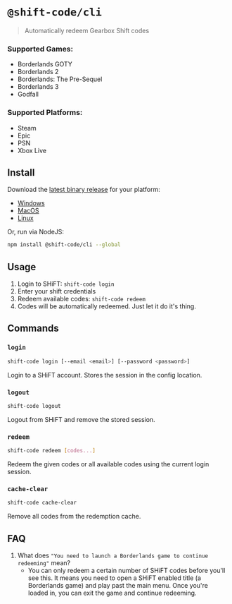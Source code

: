 # `@shift-code/cli`

> Automatically redeem Gearbox Shift codes

### Supported Games:

- Borderlands GOTY
- Borderlands 2
- Borderlands: The Pre-Sequel
- Borderlands 3
- Godfall

### Supported Platforms:

- Steam
- Epic
- PSN
- Xbox Live

## Install

Download the [latest binary release](https://github.com/trs/shift-code/releases/latest) for your platform:

- [Windows](https://github.com/trs/shift-code/releases/latest/download/shift-code-win.exe)
- [MacOS](https://github.com/trs/shift-code/releases/latest/download/shift-code-macos)
- [Linux](https://github.com/trs/shift-code/releases/latest/download/shift-code-linux)

Or, run via NodeJS:

```sh
npm install @shift-code/cli --global
```

## Usage

1. Login to SHiFT: `shift-code login`
1. Enter your shift credentials
1. Redeem available codes: `shift-code redeem`
1. Codes will be automatically redeemed. Just let it do it's thing.

## Commands

### `login`

```sh
shift-code login [--email <email>] [--password <password>]
```

Login to a SHiFT account. Stores the session in the config location.

### `logout`

```sh
shift-code logout
```

Logout from SHiFT and remove the stored session.

### `redeem`

```sh
shift-code redeem [codes...]
```

Redeem the given codes or all available codes using the current login session.

### `cache-clear`

```sh
shift-code cache-clear
```

Remove all codes from the redemption cache.

## FAQ

1. What does `"You need to launch a Borderlands game to continue redeeming"` mean?
    - You can only redeem a certain number of SHiFT codes before you'll see this. It means you need to open a SHiFT enabled title (a Borderlands game) and play past the main menu. Once you're loaded in, you can exit the game and continue redeeming.
